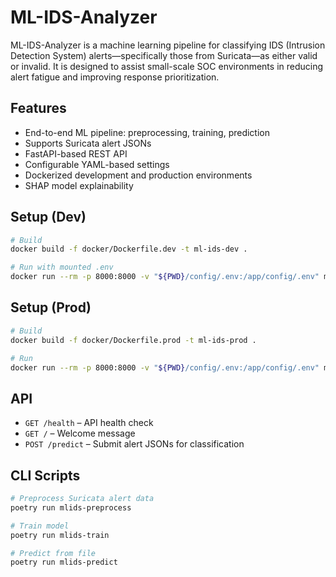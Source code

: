 # ML-IDS-Analyzer

ML-IDS-Analyzer is a machine learning pipeline for classifying IDS (Intrusion Detection System) alerts—specifically those from Suricata—as either valid or invalid. It is designed to assist small-scale SOC environments in reducing alert fatigue and improving response prioritization.

## Features

- End-to-end ML pipeline: preprocessing, training, prediction
- Supports Suricata alert JSONs
- FastAPI-based REST API
- Configurable YAML-based settings
- Dockerized development and production environments
- SHAP model explainability

## Setup (Dev)

```bash
# Build
docker build -f docker/Dockerfile.dev -t ml-ids-dev .

# Run with mounted .env
docker run --rm -p 8000:8000 -v "${PWD}/config/.env:/app/config/.env" ml-ids-dev
```

## Setup (Prod)

```bash
# Build
docker build -f docker/Dockerfile.prod -t ml-ids-prod .

# Run
docker run --rm -p 8000:8000 -v "${PWD}/config/.env:/app/config/.env" ml-ids-prod
```

## API

- `GET /health` – API health check
- `GET /` – Welcome message
- `POST /predict` – Submit alert JSONs for classification

## CLI Scripts

```bash
# Preprocess Suricata alert data
poetry run mlids-preprocess

# Train model
poetry run mlids-train

# Predict from file
poetry run mlids-predict
```
